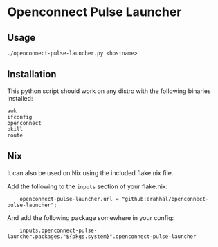 Openconnect Pulse Launcher
==========================

## Usage

`./openconnect-pulse-launcher.py <hostname>`

## Installation

This python script should work on any distro with the following binaries installed:

```
awk
ifconfig
openconnect
pkill
route
```

## Nix

It can also be used on Nix using the included flake.nix file.

Add the following to the `inputs` section of your flake.nix:

```
    openconnect-pulse-launcher.url = "github:erahhal/openconnect-pulse-launcher";
```

And add the following package somewhere in your config:

```
    inputs.openconnect-pulse-launcher.packages."${pkgs.system}".openconnect-pulse-launcher
```
